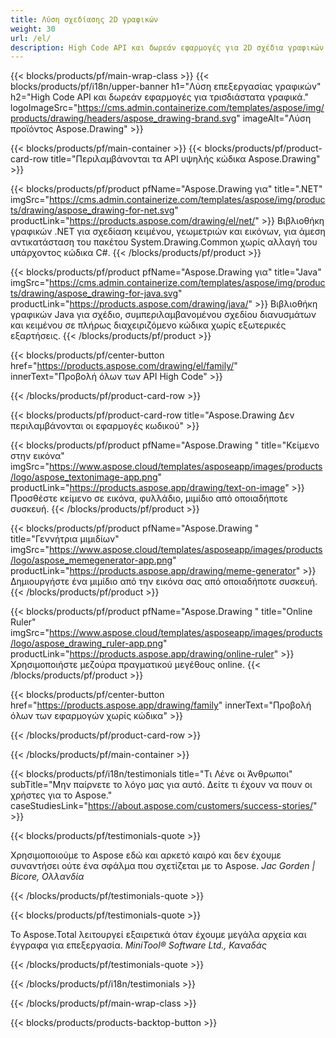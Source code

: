 ```yaml
---
title: Λύση σχεδίασης 2D γραφικών 
weight: 30
url: /el/
description: High Code API και δωρεάν εφαρμογές για 2D σχέδια γραφικών. Δυνατότητα σχεδίασης κειμένου, γραμμών, καμπυλών και σχημάτων καθώς και μετατροπής εικόνων σε διαφορετικές μορφές.
---
```


{{< blocks/products/pf/main-wrap-class >}}
{{< blocks/products/pf/i18n/upper-banner h1="Λύση επεξεργασίας γραφικών" h2="High Code API και δωρεάν εφαρμογές για τρισδιάστατα γραφικά." logoImageSrc="https://cms.admin.containerize.com/templates/aspose/img/products/drawing/headers/aspose_drawing-brand.svg" imageAlt="Λύση προϊόντος Aspose.Drawing" >}}

{{< blocks/products/pf/main-container >}}
{{< blocks/products/pf/product-card-row title="Περιλαμβάνονται τα API υψηλής κώδικα Aspose.Drawing" >}}

{{< blocks/products/pf/product pfName="Aspose.Drawing για" title=".NET" imgSrc="https://cms.admin.containerize.com/templates/aspose/img/products/drawing/aspose_drawing-for-net.svg" productLink="https://products.aspose.com/drawing/el/net/" >}}
Βιβλιοθήκη γραφικών .NET για σχεδίαση κειμένου, γεωμετριών και εικόνων, για άμεση αντικατάσταση του πακέτου System.Drawing.Common χωρίς αλλαγή του υπάρχοντος κώδικα C#.
{{< /blocks/products/pf/product >}}

{{< blocks/products/pf/product pfName="Aspose.Drawing για" title="Java" imgSrc="https://cms.admin.containerize.com/templates/aspose/img/products/drawing/aspose_drawing-for-java.svg" productLink="https://products.aspose.com/drawing/java/" >}}
Βιβλιοθήκη γραφικών Java για σχέδιο, συμπεριλαμβανομένου σχεδίου διανυσμάτων και κειμένου σε πλήρως διαχειριζόμενο κώδικα χωρίς εξωτερικές εξαρτήσεις.
{{< /blocks/products/pf/product >}}

{{< blocks/products/pf/center-button href="https://products.aspose.com/drawing/el/family/" innerText="Προβολή όλων των API High Code" >}}

{{< /blocks/products/pf/product-card-row >}}

{{< blocks/products/pf/product-card-row title="Aspose.Drawing Δεν περιλαμβάνονται οι εφαρμογές κωδικού" >}}

{{< blocks/products/pf/product pfName="Aspose.Drawing " title="Κείμενο στην εικόνα" imgSrc="https://www.aspose.cloud/templates/asposeapp/images/products/logo/aspose_textonimage-app.png" productLink="https://products.aspose.app/drawing/text-on-image" >}}
Προσθέστε κείμενο σε εικόνα, φυλλάδιο, μιμίδιο από οποιαδήποτε συσκευή.
{{< /blocks/products/pf/product >}}

{{< blocks/products/pf/product pfName="Aspose.Drawing " title="Γεννήτρια μιμιδίων" imgSrc="https://www.aspose.cloud/templates/asposeapp/images/products/logo/aspose_memegenerator-app.png" productLink="https://products.aspose.app/drawing/meme-generator" >}}
Δημιουργήστε ένα μιμίδιο από την εικόνα σας από οποιαδήποτε συσκευή.
{{< /blocks/products/pf/product >}}

{{< blocks/products/pf/product pfName="Aspose.Drawing " title="Online Ruler" imgSrc="https://www.aspose.cloud/templates/asposeapp/images/products/logo/aspose_drawing_ruler-app.png" productLink="https://products.aspose.app/drawing/online-ruler" >}}
Χρησιμοποιήστε μεζούρα πραγματικού μεγέθους online.
{{< /blocks/products/pf/product >}}

{{< blocks/products/pf/center-button href="https://products.aspose.app/drawing/family" innerText="Προβολή όλων των εφαρμογών χωρίς κώδικα" >}}

{{< /blocks/products/pf/product-card-row >}}

{{< /blocks/products/pf/main-container >}}

{{< blocks/products/pf/i18n/testimonials title="Τι Λένε οι Άνθρωποι" subTitle="Μην παίρνετε το λόγο μας για αυτό. Δείτε τι έχουν να πουν οι χρήστες για το Aspose." caseStudiesLink="https://about.aspose.com/customers/success-stories/" >}}

{{< blocks/products/pf/testimonials-quote >}}
<p class="first">
 Χρησιμοποιούμε το Aspose εδώ και αρκετό καιρό και δεν έχουμε συναντήσει ούτε ένα σφάλμα που σχετίζεται με το Aspose.
 <em>
  Jac Gorden | Bicore, Ολλανδία
 </em>
</p>

{{< /blocks/products/pf/testimonials-quote >}}

{{< blocks/products/pf/testimonials-quote >}}
<p class="second">
 Το Aspose.Total λειτουργεί εξαιρετικά όταν έχουμε μεγάλα αρχεία και έγγραφα για επεξεργασία.
 <em>
  MiniTool® Software Ltd., Καναδάς
 </em>
</p>

{{< /blocks/products/pf/testimonials-quote >}}

{{< /blocks/products/pf/i18n/testimonials >}}

{{< /blocks/products/pf/main-wrap-class >}}

{{< blocks/products/products-backtop-button >}}
